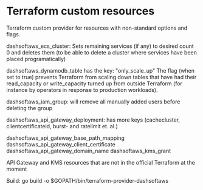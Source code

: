 # Terraform custom resources

Terraform custom provider for resources with non-standard options and flags.

dashsoftaws_ecs_cluster: Sets remaining services (if any) to desired count 0 and deletes them (to be able to delete a
cluster where services have been placed programatically)

dashsoftaws_dynamodb_table has the key: "only_scale_up" The flag (when set to true) prevents Terraform from scaling
down tables that have had their read_capacity or write_capacity turned up from outside Terraform (for instance by
operators in response to production workloads).

dashsoftaws_iam_group: will remove all manually added users before deleting the group

dashsoftaws_api_gateway_deployment: has more keys (cachecluster, clientcertificateid, burst- and ratelimit et. al.)

dashsoftaws_api_gateway_base_path_mapping
dashsoftaws_api_gateway_client_certificate
dashsoftaws_api_gateway_domain_name
dashsoftaws_kms_grant

API Gateway and KMS resources that are not in the official Terraform at the moment

Build: go build -o $GOPATH/bin/terraform-provider-dashsoftaws
